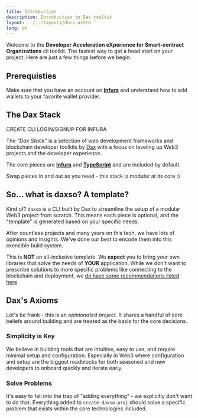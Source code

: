 ```yaml
---
title: Introduction
description: Introduction to Dax toolkit
layout: ../../layouts/docs.astro
lang: en
---
```


Welcome to the **Developer Acceleration eXperience for Smart-contract Organizations** cli toolkit. The fastest way to get a head start on your project.  Here are just a few things before we begin.

## Prerequisties

Make sure that you have an account on [**Infura**](https://www.infura.io) and understand how to add wallets to your favorite wallet provider.

## The Dax Stack

CREATE CLI LOGIN/SIGNUP FOR INFURA

The _"Dax Stack"_ is a selection of web development frameworks and blockchain developer toolkits by [Dax](https://twitter.com/haydenaylor) with a focus on leveling up Web3 projects and the developer experience.

The core pieces are [**Infura**](https://www.infura.io/) and [**TypeScript**](https://typescriptlang.org/) and are included by default.

Swap pieces in and out as you need - this stack is modular at its core :)

## So... what is daxso? A template?

Kind of? `daxso` is a CLI built by Dax to streamline the setup of a modular Web3 project from scratch. This means each piece is optional, and the "template" is generated based on your specific needs.

After countless projects and many years on this tech, we have lots of opinions and insights. We've done our best to encode them into this exensible build system.

This is **NOT** an all-inclusive template. We **expect** you to bring your own libraries that solve the needs of **YOUR** application. While we don't want to prescribe solutions to more specific problems like connecting to the blockchain and deployment, we [do have some recommendations listed here](/en/other-recs).

## Dax's Axioms

Let's be frank - this is an _opinionated project_. It shares a handful of core beliefs around building and are treated as the basis for the core decisions.

### Simplicity is Key

We believe in building tools that are intuitive, easy to use, and require minimal setup and configuration. Especially in Web3 where configuration and setup are the biggest roadblocks for both seasoned and new developers to onboard quickly and iterate early.

### Solve Problems

It's easy to fall into the trap of "adding everything" - we explicitly don't want to do that. Everything added to `create-daxso-proj` should solve a specific problem that exists within the core technologies included.
